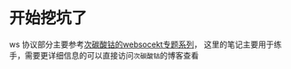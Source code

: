 # 开始挖坑了

ws 协议部分主要参考[次碳酸钴的websocekt专题系列](https://www.web-tinker.com/selection/)，
这里的笔记主要用于练手，需要更详细信息的可以直接访问`次碳酸钴`的博客查看


